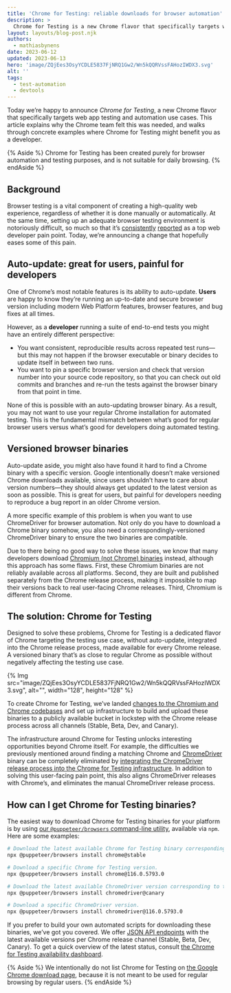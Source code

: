 ```yaml
---
title: 'Chrome for Testing: reliable downloads for browser automation'
description: >
  Chrome for Testing is a new Chrome flavor that specifically targets web app testing and automation use cases.
layout: layouts/blog-post.njk
authors:
  - mathiasbynens
date: 2023-06-12
updated: 2023-06-13
hero: 'image/ZQjEes3OsyYCDLE5837FjNRQ1Gw2/Wn5kQQRVssFAHozIWDX3.svg'
alt: ''
tags:
  - test-automation
  - devtools
---
```


Today we’re happy to announce _Chrome for Testing_, a new Chrome flavor that specifically targets web app testing and automation use cases. This article explains why the Chrome team felt this was needed, and walks through concrete examples where Chrome for Testing might benefit you as a developer.

{% Aside %}
Chrome for Testing has been created purely for browser automation and testing purposes, and is not suitable for daily browsing.
{% endAside %}

## Background

Browser testing is a vital component of creating a high-quality web experience, regardless of whether it is done manually or automatically. At the same time, setting up an adequate browser testing environment is notoriously difficult, so much so that it’s [consistently](https://mdn.dev/archives/insights/reports/mdn-web-developer-needs-assessment-2020.html#technologies-web-testing) [reported](https://mdn.dev/archives/insights/reports/mdn-web-testing-report-2021.html) as a top web developer pain point. Today, we’re announcing a change that hopefully eases some of this pain.

## Auto-update: great for users, painful for developers

One of Chrome’s most notable features is its ability to auto-update. **Users** are happy to know they’re running an up-to-date and secure browser version including modern Web Platform features, browser features, and bug fixes at all times.

However, as a **developer** running a suite of end-to-end tests you might have an entirely different perspective:

- You want consistent, reproducible results across repeated test runs—but this may not happen if the browser executable or binary decides to update itself in between two runs.
- You want to pin a specific browser version and check that version number into your source code repository, so that you can check out old commits and branches and re-run the tests against the browser binary from that point in time.

None of this is possible with an auto-updating browser binary. As a result, you may not want to use your regular Chrome installation for automated testing. This is the fundamental mismatch between what’s good for regular browser users versus what’s good for developers doing automated testing.

## Versioned browser binaries

Auto-update aside, you might also have found it hard to find a Chrome binary with a specific version. Google intentionally doesn’t make versioned Chrome downloads available, since users shouldn’t have to care about version numbers—they should always get updated to the latest version as soon as possible. This is great for users, but painful for developers needing to reproduce a bug report in an older Chrome version.

A more specific example of this problem is when you want to use ChromeDriver for browser automation. Not only do you have to download a Chrome binary somehow, you also need a correspondingly-versioned ChromeDriver binary to ensure the two binaries are compatible.

Due to there being no good way to solve these issues, we know that many developers download [Chromium (not Chrome) binaries](https://www.chromium.org/getting-involved/download-chromium/) instead, although this approach has some flaws. First, these Chromium binaries are not reliably available across all platforms. Second, they are built and published separately from the Chrome release process, making it impossible to map their versions back to real user-facing Chrome releases. Third, Chromium is different from Chrome.

## The solution: Chrome for Testing

Designed to solve these problems, Chrome for Testing is a dedicated flavor of Chrome targeting the testing use case, without auto-update, integrated into the Chrome release process, made available for every Chrome release. A versioned binary that’s as close to regular Chrome as possible without negatively affecting the testing use case.

{% Img src="image/ZQjEes3OsyYCDLE5837FjNRQ1Gw2/Wn5kQQRVssFAHozIWDX3.svg", alt="", width="128", height="128" %}

To create Chrome for Testing, we’ve landed [changes to the Chromium and Chrome codebases](https://goo.gle/chrome-for-testing) and set up infrastructure to build and upload these binaries to a publicly available bucket in lockstep with the Chrome release process across all channels (Stable, Beta, Dev, and Canary).

The infrastructure around Chrome for Testing unlocks interesting opportunities beyond Chrome itself. For example, the difficulties we previously mentioned around finding a matching Chrome and [ChromeDriver](https://chromedriver.chromium.org/) binary can be completely eliminated by [integrating the ChromeDriver release process into the Chrome for Testing infrastructure](https://groups.google.com/g/chromedriver-users/c/clpipqvOGjE). In addition to solving this user-facing pain point, this also aligns ChromeDriver releases with Chrome’s, and eliminates the manual ChromeDriver release process.

## How can I get Chrome for Testing binaries?

The easiest way to download Chrome for Testing binaries for your platform is by using [our `@puppeteer/browsers` command-line utility](https://pptr.dev/browsers-api), available via `npm`. Here are some examples:

```sh
# Download the latest available Chrome for Testing binary corresponding to the Stable channel.
npx @puppeteer/browsers install chrome@stable

# Download a specific Chrome for Testing version.
npx @puppeteer/browsers install chrome@116.0.5793.0

# Download the latest available ChromeDriver version corresponding to the Canary channel.
npx @puppeteer/browsers install chromedriver@canary

# Download a specific ChromeDriver version.
npx @puppeteer/browsers install chromedriver@116.0.5793.0
```

If you prefer to build your own automated scripts for downloading these binaries, we’ve got you covered. We offer [JSON API endpoints](https://github.com/GoogleChromeLabs/chrome-for-testing#json-api-endpoints) with the latest available versions per Chrome release channel (Stable, Beta, Dev, Canary). To get a quick overview of the latest status, consult [the Chrome for Testing availability dashboard](https://googlechromelabs.github.io/chrome-for-testing/).

{% Aside %}
We intentionally do not list Chrome for Testing on [the Google Chrome download page](https://www.google.com/chrome/), because it is not meant to be used for regular browsing by regular users.
{% endAside %}
